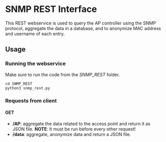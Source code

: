 # SNMP REST Interface
This REST webservice is used to query the AP controller using the SNMP protocol, aggregate the data in a database, and to anonymize MAC address and username of each entry.

## Usage
### Running the webservice
Make sure to run the code from the *SNMP_REST* folder.
```
cd SNMP_REST
python3 snmp_rest.py
```

### Requests from client
#### GET
- **/AP**: aggregate the data related to the access point and return it as JSON file. **NOTE**: It must be run before every other request!
- **/data**: aggregate, anonymize data and return a JSON file.

[comment]: <> (## Data Aquisition)
[comment]: <> (DataAquisition is a class that deals with the acquisition of the data through SNMP query. A series of snmpwalk bash command is used to retrieve the data from the controller of all the acces point of Politecnico. A different set of command can be also used for the acquisition of the information of the acces point, like the mac address connected to it and their names to know their geographical position in the Politecnico.)